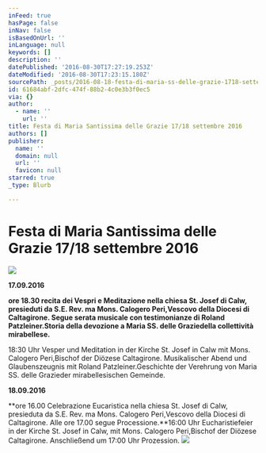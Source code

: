 ```yaml
---
inFeed: true
hasPage: false
inNav: false
isBasedOnUrl: ''
inLanguage: null
keywords: []
description: ''
datePublished: '2016-08-30T17:27:19.253Z'
dateModified: '2016-08-30T17:23:15.180Z'
sourcePath: _posts/2016-08-18-festa-di-maria-ss-delle-grazie-1718-settembre-2016.md
id: 61684abf-2dfc-474f-88b2-4c0e3b3f0ec5
via: {}
author:
  - name: ''
    url: ''
title: Festa di Maria Santissima delle Grazie 17/18 settembre 2016
authors: []
publisher:
  name: ''
  domain: null
  url: ''
  favicon: null
starred: true
_type: Blurb

---
```

# Festa di Maria Santissima delle Grazie 17/18 settembre 2016
![](https://the-grid-user-content.s3-us-west-2.amazonaws.com/b1fa1383-b3f6-4ea3-a529-0720f5974bcd.jpg)

**17.09.2016**

**ore 18.30 recita dei Vespri e Meditazione nella chiesa St. Josef di Calw, presieduti da S.E. Rev. ma Mons. Calogero Peri,Vescovo della Diocesi di Caltagirone. Segue serata musicale con testimonianze di Roland Patzleiner.Storia della devozione a Maria SS. delle Graziedella collettività mirabellese.**

18:30 Uhr Vesper und Meditation in der Kirche St. Josef in Calw mit Mons. Calogero Peri,Bischof der Diözese Caltagirone. Musikalischer Abend und Glaubenszeugnis mit Roland Patzleiner.Geschichte der Verehrung von Maria SS. delle Grazieder mirabellesischen Gemeinde.

**18.09.2016**

**ore 16.00 Celebrazione Eucaristica nella chiesa St. Josef di Calw, presieduta da S.E. Rev. ma Mons. Calogero Peri,Vescovo della Diocesi di Caltagirone. Alle ore 17.00 segue Processione.**16:00 Uhr Eucharistiefeier in der Kirche St. Josef in Calw, mit Mons. Calogero Peri,Bischof der Diözese Caltagirone. Anschließend um 17:00 Uhr Prozession.
![](https://the-grid-user-content.s3-us-west-2.amazonaws.com/8cea07cc-c5b4-4c54-a7c8-17289484f964.jpg)